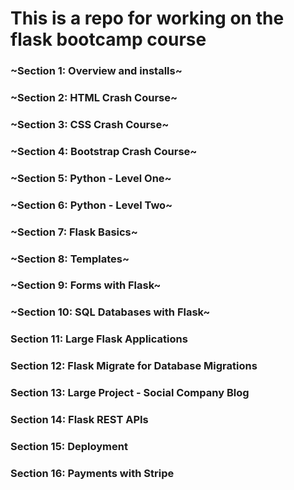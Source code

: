 # This is a repo for working on the flask bootcamp course

### ~Section 1: Overview and installs~
### ~Section 2: HTML Crash Course~
### ~Section 3: CSS Crash Course~
### ~Section 4: Bootstrap Crash Course~
### ~Section 5: Python - Level One~
### ~Section 6: Python - Level Two~
### ~Section 7: Flask Basics~
### ~Section 8: Templates~
### ~Section 9: Forms with Flask~
### ~Section 10: SQL Databases with Flask~
### Section 11: Large Flask Applications
### Section 12: Flask Migrate for Database Migrations
### Section 13: Large Project - Social Company Blog
### Section 14: Flask REST APIs
### Section 15: Deployment
### Section 16: Payments with Stripe
